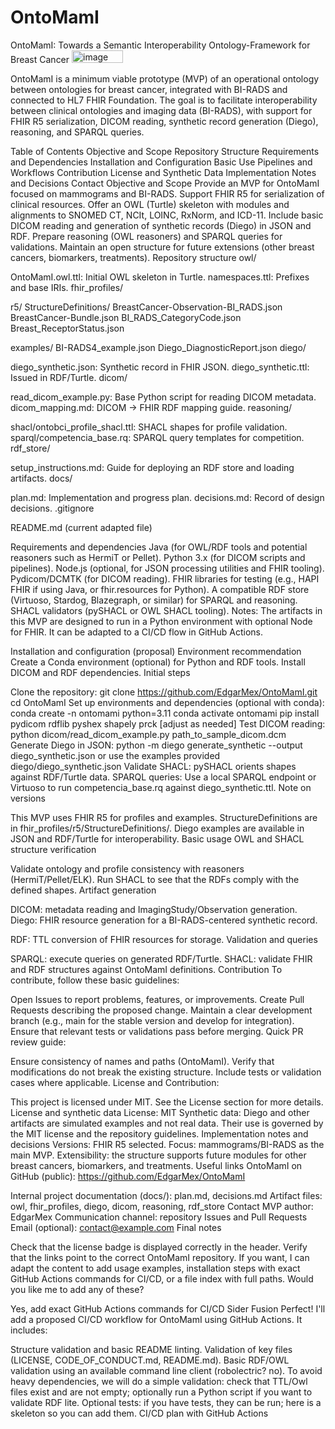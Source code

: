 # OntoMamI
OntoMamI: Towards a Semantic Interoperability Ontology-Framework for Breast Cancer
<img width="82" height="20" alt="image" src="https://github.com/user-attachments/assets/ac236fd9-5abd-4ba8-ab42-0e8dd848fb22" />

OntoMamI is a minimum viable prototype (MVP) of an operational ontology between ontologies for breast cancer, integrated with BI-RADS and connected to HL7 FHIR Foundation. The goal is to facilitate interoperability between clinical ontologies and imaging data (BI-RADS), with support for FHIR R5 serialization, DICOM reading, synthetic record generation (Diego), reasoning, and SPARQL queries.

Table of Contents
Objective and Scope
Repository Structure
Requirements and Dependencies
Installation and Configuration
Basic Use
Pipelines and Workflows
Contribution
License and Synthetic Data
Implementation Notes and Decisions
Contact
Objective and Scope
Provide an MVP for OntoMamI focused on mammograms and BI-RADS.
Support FHIR R5 for serialization of clinical resources.
Offer an OWL (Turtle) skeleton with modules and alignments to SNOMED CT, NCIt, LOINC, RxNorm, and ICD-11.
Include basic DICOM reading and generation of synthetic records (Diego) in JSON and RDF.
Prepare reasoning (OWL reasoners) and SPARQL queries for validations.
Maintain an open structure for future extensions (other breast cancers, biomarkers, treatments).
Repository structure
owl/

OntoMamI.owl.ttl: Initial OWL skeleton in Turtle.
namespaces.ttl: Prefixes and base IRIs.
fhir_profiles/

r5/
StructureDefinitions/
BreastCancer-Observation-BI_RADS.json
BreastCancer-Bundle.json
BI_RADS_CategoryCode.json
Breast_ReceptorStatus.json

examples/
BI-RADS4_example.json
Diego_DiagnosticReport.json
diego/

diego_synthetic.json: Synthetic record in FHIR JSON.
diego_synthetic.ttl: Issued in RDF/Turtle.
dicom/

read_dicom_example.py: Base Python script for reading DICOM metadata.
dicom_mapping.md: DICOM → FHIR RDF mapping guide.
reasoning/

shacl/ontobci_profile_shacl.ttl: SHACL shapes for profile validation.
sparql/competencia_base.rq: SPARQL query templates for competition.
rdf_store/

setup_instructions.md: Guide for deploying an RDF store and loading artifacts.
docs/

plan.md: Implementation and progress plan.
decisions.md: Record of design decisions.
.gitignore

README.md (current adapted file)

Requirements and dependencies
Java (for OWL/RDF tools and potential reasoners such as HermiT or Pellet).
Python 3.x (for DICOM scripts and pipelines).
Node.js (optional, for JSON processing utilities and FHIR tooling).
Pydicom/DCMTK (for DICOM reading).
FHIR libraries for testing (e.g., HAPI FHIR if using Java, or fhir.resources for Python).
A compatible RDF store (Virtuoso, Stardog, Blazegraph, or similar) for SPARQL and reasoning.
SHACL validators (pySHACL or OWL SHACL tooling).
Notes: The artifacts in this MVP are designed to run in a Python environment with optional Node for FHIR. It can be adapted to a CI/CD flow in GitHub Actions.

Installation and configuration (proposal)
Environment recommendation
Create a Conda environment (optional) for Python and RDF tools.
Install DICOM and RDF dependencies.
Initial steps

Clone the repository:
git clone https://github.com/EdgarMex/OntoMamI.git
cd OntoMamI
Set up environments and dependencies (optional with conda):
conda create -n ontomami python=3.11
conda activate ontomami
pip install pydicom rdflib pyshex shapely prck [adjust as needed]
Test DICOM reading:
python dicom/read_dicom_example.py path_to_sample_dicom.dcm
Generate Diego in JSON:
python -m diego generate_synthetic --output diego_synthetic.json
or use the examples provided diego/diego_synthetic.json
Validate SHACL:
pySHACL orients shapes against RDF/Turtle data.
SPARQL queries:
Use a local SPARQL endpoint or Virtuoso to run competencia_base.rq against diego_synthetic.ttl.
Note on versions

This MVP uses FHIR R5 for profiles and examples. StructureDefinitions are in fhir_profiles/r5/StructureDefinitions/.
Diego examples are available in JSON and RDF/Turtle for interoperability.
Basic usage
OWL and SHACL structure verification

Validate ontology and profile consistency with reasoners (HermiT/Pellet/ELK).
Run SHACL to see that the RDFs comply with the defined shapes.
Artifact generation

DICOM: metadata reading and ImagingStudy/Observation generation.
Diego: FHIR resource generation for a BI-RADS-centered synthetic record.

RDF: TTL conversion of FHIR resources for storage.
Validation and queries

SPARQL: execute queries on generated RDF/Turtle.
SHACL: validate FHIR and RDF structures against OntoMamI definitions.
Contribution
To contribute, follow these basic guidelines:

Open Issues to report problems, features, or improvements.
Create Pull Requests describing the proposed change.
Maintain a clear development branch (e.g., main for the stable version and develop for integration).
Ensure that relevant tests or validations pass before merging.
Quick PR review guide:

Ensure consistency of names and paths (OntoMamI).
Verify that modifications do not break the existing structure.
Include tests or validation cases where applicable.
License and Contribution:

This project is licensed under MIT. See the License section for more details.
License and synthetic data
License: MIT
Synthetic data: Diego and other artifacts are simulated examples and not real data. Their use is governed by the MIT license and the repository guidelines.
Implementation notes and decisions
Versions: FHIR R5 selected.
Focus: mammograms/BI-RADS as the main MVP.
Extensibility: the structure supports future modules for other breast cancers, biomarkers, and treatments.
Useful links
OntoMamI on GitHub (public): https://github.com/EdgarMex/OntoMamI

Internal project documentation (docs/): plan.md, decisions.md
Artifact files: owl, fhir_profiles, diego, dicom, reasoning, rdf_store
Contact
MVP author: EdgarMex
Communication channel: repository Issues and Pull Requests
Email (optional): contact@example.com
Final notes

Check that the license badge is displayed correctly in the header.
Verify that the links point to the correct OntoMamI repository.
If you want, I can adapt the content to add usage examples, installation steps with exact GitHub Actions commands for CI/CD, or a file index with full paths. Would you like me to add any of these?

Yes, add exact GitHub Actions commands for CI/CD
Sider Fusion
Perfect! I'll add a proposed CI/CD workflow for OntoMamI using GitHub Actions. It includes:

Structure validation and basic README linting.
Validation of key files (LICENSE, CODE_OF_CONDUCT.md, README.md).
Basic RDF/OWL validation using an available command line client (robolectric? no). To avoid heavy dependencies, we will do a simple validation: check that TTL/Owl files exist and are not empty; optionally run a Python script if you want to validate RDF lite.
Optional tests: if you have tests, they can be run; here is a skeleton so you can add them.
CI/CD plan with GitHub Actions

